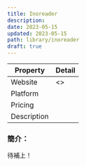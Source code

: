 ```yaml
---
title: Inoreader
description: 
date: 2023-05-15
updated: 2023-05-15
path: library/inoreader
draft: true
---
```



| Property | Detail |
| --- | --- |
| Website | <> |
| Platform |  |
| Pricing |   |
| Description |   |


### 簡介：

待補上！